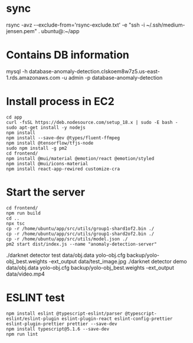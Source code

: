 # sync
rsync -avz --exclude-from='rsync-exclude.txt' \-e "ssh -i ~/.ssh/medium-jensen.pem" \. ubuntu@:~/app

# Contains DB information
mysql -h database-anomaly-detection.clskoem8w7z5.us-east-1.rds.amazonaws.com -u admin -p database-anomaly-detection

# Install process in EC2
```
cd app
curl -fsSL https://deb.nodesource.com/setup_18.x | sudo -E bash -
sudo apt-get install -y nodejs
npm install
npm install --save-dev @types/fluent-ffmpeg
npm install @tensorflow/tfjs-node
sudo npm install -g pm2
cd frontend/
npm install @mui/material @emotion/react @emotion/styled
npm install @mui/icons-material
npm install react-app-rewired customize-cra
```

# Start the server
```
cd frontend/
npm run build
cd ..
npx tsc
cp -r /home/ubuntu/app/src/utils/group1-shard1of2.bin ./
cp -r /home/ubuntu/app/src/utils/group1-shard2of2.bin ./
cp -r /home/ubuntu/app/src/utils/model.json ./
pm2 start dist/index.js --name "anomaly-detection-server"
```


./darknet detector test data/obj.data yolo-obj.cfg backup/yolo-obj_best.weights -ext_output data/test_image.jpg
./darknet detector demo data/obj.data yolo-obj.cfg backup/yolo-obj_best.weights -ext_output data/video.mp4

# ESLINT test
```
npm install eslint @typescript-eslint/parser @typescript-eslint/eslint-plugin eslint-plugin-react eslint-config-prettier eslint-plugin-prettier prettier --save-dev
npm install typescript@5.1.6 --save-dev
npm run lint
```